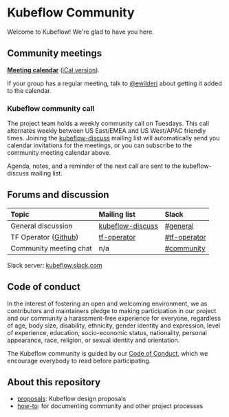 # Kubeflow Community

Welcome to Kubeflow! We're glad to have you here.

## Community meetings

[**Meeting calendar**](https://calendar.google.com/calendar/embed?src=kubeflow.org_7l5vnbn8suj2se10sen81d9428%40group.calendar.google.com&ctz=America%2FLos_Angeles) ([iCal version](https://calendar.google.com/calendar/ical/kubeflow.org_7l5vnbn8suj2se10sen81d9428%40group.calendar.google.com/public/basic.ics)).

If your group has a regular meeting, talk to
[@ewilderj](https://github.com/ewilderj) about getting it added to the calendar.

### Kubeflow community call

The project team holds a weekly community call on Tuesdays. This call alternates
weekly between US East/EMEA and US West/APAC friendly times. Joining the
[kubeflow-discuss](https://groups.google.com/forum/#!forum/kubeflow-discuss)
mailing list will automatically send you calendar invitations for the meetings, or you can subscribe to the community meeting calendar above.


Agenda, notes, and a reminder of the next call are sent to the kubeflow-discuss
mailing list.


## Forums and discussion

| Topic                                                           | Mailing list                                                                      | Slack                                                                                             |
| :----                                                           | :------------                                                                     | :-------------                                                                                    |
| General discussion                                       | [kubeflow-discuss](https://groups.google.com/forum/#!forum/kubeflow-discuss)      | [#general](https://kubeflow.slack.com/messages/C7REE0EHK)                                         |
| TF Operator ([Github](https://github.com/kubeflow/tf-operator)) | [tf-operator](https://groups.google.com/a/kubeflow.org/forum/#!forum/tf-operator) | [#tf-operator](https://kubeflow.slack.com/messages/https://kubeflow.slack.com/messages/C985VJN9F) |
| Community meeting chat                                          | n/a                                                                               | [#community](https://kubeflow.slack.com/messages/C8Q0QJYNB)                                       |

Slack server: [kubeflow.slack.com](https://kubeflow.slack.com/)

## Code of conduct

In the interest of fostering an open and welcoming environment, we as
contributors and maintainers pledge to making participation in our project and
our community a harassment-free experience for everyone, regardless of age, body
size, disability, ethnicity, gender identity and expression, level of
experience, education, socio-economic status, nationality, personal appearance,
race, religion, or sexual identity and orientation.

The Kubeflow community is guided by our [Code of
Conduct](https://github.com/kubeflow/community/blob/master/CODE_OF_CONDUCT.md),
which we encourage everybody to read before participating.

## About this repository

* [proposals](https://github.com/kubeflow/community/tree/master/proposals): Kubeflow design proposals
* [how-to](https://github.com/kubeflow/community/tree/master/how-to): for documenting community and other project processes
